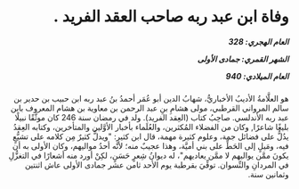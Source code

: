 <h1 dir="rtl">وفاة ابن عبد ربه صاحب العقد الفريد .</h1>

<h5 dir="rtl">العام الهجري:  328

الشهر القمري: جمادى الأولى

العام الميلادي: 940</h5>

<p dir="rtl">هو العلَّامةُ الأديبُ الأخباريُّ، شهابُ الدين أبو عُمَر أحمدُ بنُ عبد ربه ابن حبيب بن حدير بن سالم المرواني القرطبي، مولى هشامِ بنِ عبد الرحمن بن معاوية بن هشام المعروف بابن عبد ربه الأندلسي. صاحِبُ كتاب (العِقد الفريد). ولد في رمضان سنة 246 كان موثَّقًا نبيلًا بليغًا شاعرًا, وكان من الفضلاء المُكثرين، والعُلَماء بأخبار الأوَّلين والمتأخرين، وكتابه العِقدُ يدُلُّ على فضائل جمة، وعلوم كثيرة مهمة، قال ابن كثير: "ويدلُّ كثيرٌ مِن كلامه على تشيُّعٍ فيه، ومَيلٍ إلى الحَطِّ على بني أميَّة، وهذا عجيبٌ منه؛ لأنَّه أحدُ مواليهم، وكان الأولى به أن يكونَ ممَّن يواليهم لا ممَّن يعاديهم"، له ديوانُ شِعرٍ حَسَنٍ، لكِنْ أورد منه أشعارًا في التغزُّلِ في المردانِ والنِّسوان. توفِّيَ بقرطبة يوم الأحد ثامن عشر جمادى الأولى عاش اثنتين وثمانين سنة.</p></br>
